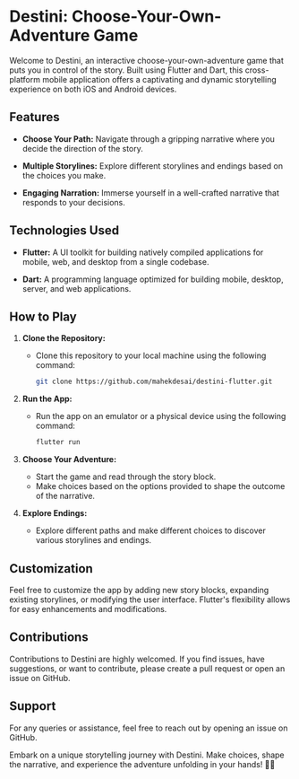 # Destini: Choose-Your-Own-Adventure Game

Welcome to Destini, an interactive choose-your-own-adventure game that puts you in control of the story. Built using Flutter and Dart, this cross-platform mobile application offers a captivating and dynamic storytelling experience on both iOS and Android devices.

## Features

- **Choose Your Path:** Navigate through a gripping narrative where you decide the direction of the story.

- **Multiple Storylines:** Explore different storylines and endings based on the choices you make.

- **Engaging Narration:** Immerse yourself in a well-crafted narrative that responds to your decisions.

## Technologies Used

- **Flutter:** A UI toolkit for building natively compiled applications for mobile, web, and desktop from a single codebase.

- **Dart:** A programming language optimized for building mobile, desktop, server, and web applications.

## How to Play

1. **Clone the Repository:**
   - Clone this repository to your local machine using the following command:
     ```bash
     git clone https://github.com/mahekdesai/destini-flutter.git
     ```

2. **Run the App:**
   - Run the app on an emulator or a physical device using the following command:
     ```bash
     flutter run
     ```

3. **Choose Your Adventure:**
   - Start the game and read through the story block.
   - Make choices based on the options provided to shape the outcome of the narrative.

4. **Explore Endings:**
   - Explore different paths and make different choices to discover various storylines and endings.

## Customization

Feel free to customize the app by adding new story blocks, expanding existing storylines, or modifying the user interface. Flutter's flexibility allows for easy enhancements and modifications.

## Contributions

Contributions to Destini are highly welcomed. If you find issues, have suggestions, or want to contribute, please create a pull request or open an issue on GitHub.

## Support

For any queries or assistance, feel free to reach out by opening an issue on GitHub.

Embark on a unique storytelling journey with Destini. Make choices, shape the narrative, and experience the adventure unfolding in your hands! 📖✨
